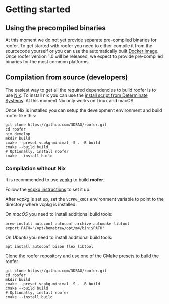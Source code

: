 # Getting started

## Using the precompiled binaries

At this moment we do not yet provide separate pre-compiled binaries for roofer. To get started with roofer you need to either compile it from the sourcecode yourself or you can use the automatically built [Docker image](https://hub.docker.com/r/3dgi/roofer/tags). Once roofer version 1.0 will be released, we expect to provide pre-compiled binaries for the most common platforms.

## Compilation from source (developers)

The easiest way to get all the required dependencies to build roofer is to use [Nix](https://nixos.org). To install nix you can use the [install script from Determinate Systems](https://zero-to-nix.com/start/install/#run). At this moment Nix only works on Linux and macOS.

Once Nix is installed you can setup the development environment and build roofer like this:

```
git clone https://github.com/3DBAG/roofer.git
cd roofer
nix develop
mkdir build
cmake --preset vcpkg-minimal -S . -B build
cmake --build build
# Optionally, install roofer
cmake --install build
```

### Compilation without Nix

It is recommended to use [vcpkg](https://vcpkg.io) to build **roofer**.

Follow the [vcpkg instructions](https://learn.microsoft.com/en-gb/vcpkg/get_started/get-started?pivots=shell-cmd) to set it up.

After *vcpkg* is set up, set the ``VCPKG_ROOT`` environment variable to point to the directory where vcpkg is installed.

On *macOS* you need to install additional build tools:

```{code-block} shell
brew install autoconf autoconf-archive automake libtool
export PATH="/opt/homebrew/opt/m4/bin:$PATH"
```

On *Ubuntu* you need to install additional build tools:

```{code-block} shell
apt install autoconf bison flex libtool
```

Clone the roofer repository and use one of the CMake presets to build the roofer.

```{code-block} shell
git clone https://github.com/3DBAG/roofer.git
cd roofer
mkdir build
cmake --preset vcpkg-minimal -S . -B build
cmake --build build
# Optionally, install roofer
cmake --install build
```
